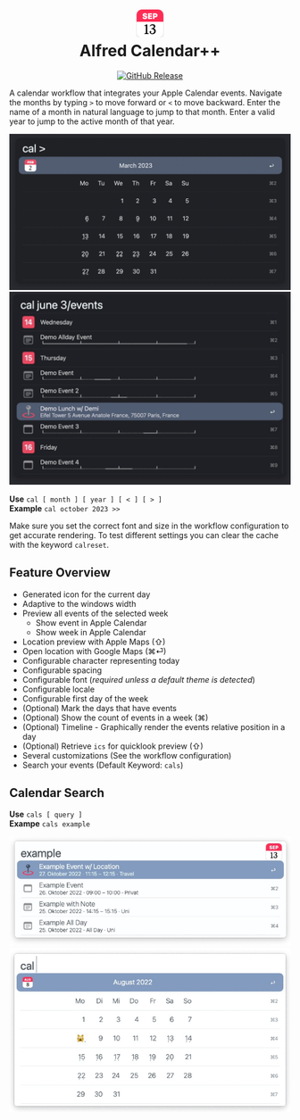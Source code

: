 
<h1 align="center"><img src="images/icon.png" width="50" height="50"></br>Alfred Calendar++</h1>

<p align="center">
	<a href="https://github.com/zeitlings/alfred-calendar/releases"><img src="https://img.shields.io/github/v/release/zeitlings/alfred-calendar.svg" alt="GitHub Release"></a>
</p>

A calendar workflow that integrates your Apple Calendar events. Navigate the months by typing ` > ` to move forward or ` < ` to move backward. Enter the name of a month in natural language to jump to that month. Enter a valid year to jump to the active month of that year. 


<img src="images/calpp-month.jpg" width="750">
<img src="images/calpp-events-a.jpg" width="750">
<!--![](images/calpp-month.jpg)-->
<!--![](images/calpp-events-a.jpg)-->
<!--![](images/calpp-events.jpg)-->

**Use**   ` cal [ month ] [ year ] [ < ] [ > ] `  
**Example**		` cal october 2023 >> `

Make sure you set the correct font and size in the workflow configuration to get accurate rendering. To test different settings you can clear the cache with the keyword `calreset`. 

<!-- ![](images/calpp-week.jpg) -->

## Feature Overview

- Generated icon for the current day
- Adaptive to the windows width
- Preview all events of the selected week
	- Show event in Apple Calendar
	- Show week in Apple Calendar
- Location preview with Apple Maps (⇧)
- Open location with Google Maps (⌘⏎)
- Configurable character representing today
- Configurable spacing
- Configurable font (*required unless a default theme is detected*)
- Configurable locale
- Configurable first day of the week
- (Optional) Mark the days that have events
- (Optional) Show the count of events in a week (⌘)
- (Optional) Timeline - Graphically render the events relative position in a day
- (Optional) Retrieve `ics` for quicklook preview (⇧)
- Several customizations (See the workflow configuration)
- Search your events (Default Keyword: `cals`)




## Calendar Search

**Use** 			` cals [ query ] `  
**Exampe** 	` cals example `

![](images/calpp-search.jpg)
![](images/calpp-locale.gif)
